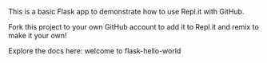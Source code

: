 This is a basic Flask app to demonstrate how to use Repl.it with GitHub.

Fork this project to your own GitHub account to add it to Repl.it and remix to make it your own!

Explore the docs here: 
welcome to flask-hello-world
